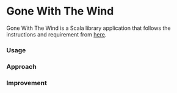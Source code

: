# Gone With The Wind
Gone With The Wind is a Scala library application that follows the instructions and requirement from [here]().

### Usage

### Approach 

### Improvement


